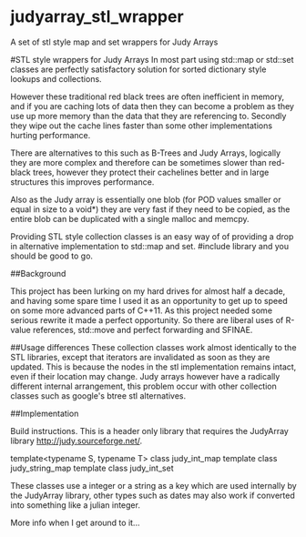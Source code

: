 # judyarray_stl_wrapper
A set of stl style map and set wrappers for Judy Arrays

#STL style wrappers for Judy Arrays
In most part using std::map or std::set classes are perfectly satisfactory solution for sorted dictionary style lookups and collections. 

However these traditional red black trees are often inefficient in memory, and if you are caching lots of data then they can become a problem as they use up more memory than the data that they are referencing to.  Secondly they wipe out the cache lines faster than some other implementations hurting performance.  

There are alternatives to this such as B-Trees and Judy Arrays, logically they are more complex and therefore can be sometimes slower than red-black trees, however they protect their cachelines better and in large structures this improves performance.

Also as the Judy array is essentially one blob (for POD values smaller or equal in size to a void*) they are very fast if they need to be copied, as the entire blob can be duplicated with a single malloc and memcpy.  

Providing STL style collection classes is an easy way of of providing a drop in alternative implementation to std::map and set.  #include library and you should be good to go.

##Background

This project has been lurking on my hard drives for almost half a decade, and having some spare time I used it as an opportunity to get up to speed on some more advanced parts of C++11. As this project needed some serious rewrite it made a perfect opportunity.  So there are liberal uses of R-value references, std::move and perfect forwarding and SFINAE.  


##Usage differences
These collection classes work almost identically to the STL libraries, except that iterators are invalidated as soon as they are updated.  This is because the nodes in the stl implementation remains intact, even if their location may change.  Judy arrays however have a radically different internal arrangement, this problem occur with other collection classes such as google's btree stl alternatives.

##Implementation

Build instructions.  This is a header only library that requires the JudyArray library http://judy.sourceforge.net/.

template<typename S, typename T> class judy_int_map
template<typename T> class judy_string_map 
template<typename T> class judy_int_set
  
These classes use a integer or a string as a key which are used internally by the JudyArray library, other types such as dates may also work if converted into something like a julian integer.

More info when I get around to it...
